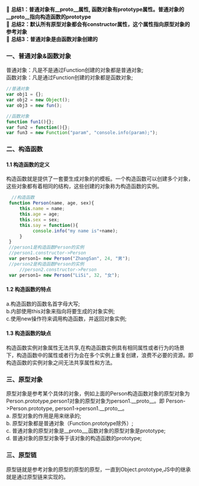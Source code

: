 :pushpin: **总结1：普通对象有__proto__属性, 函数对象有prototype属性。普通对象的__proto__指向构造函数的prototype**   
:pushpin: **总结2：默认所有原型对象都会有constructor属性，这个属性指向原型对象的参考对象**    
:pushpin: **总结3：普通对象是由函数对象创建的**       
### 一、普通对象&函数对象
普通对象：凡是不是通过Function创建的对象都是普通对象;  
函数对象：凡是通过Function创建的对象都是函数对象;
```javascript
//普通对象
var obj1 = {};
var obj2 = new Object();
var obj3 = new fun();

//函数对象
function fun1(){};
var fun2 = function(){};
var fun3 = new Function("param", "console.info(param);");
```

### 二、构造函数
#### 1.1 构造函数的定义 
构造函数就是提供了一套要生成对象的的模板。一个构造函数可以创建多个对象，这些对象都有着相同的结构，这些创建的对象称为构造函数的实例。
   ``` javascript
     //构造函数   
    function Person(name, age, sex){
        this.name = name;
        this.age = age;
        this.sex = sex;
        this.say = function(){
             console.info("my name is"+name);
        }
    }
	//person1是构造函数Person的实例
	//person1.constructor->Person
    var person1= new Person("ZhangSan", 24, "男");
	//person2是构造函数Person的实例
        //person2.constructor->Person
    var person1= new Person("LiSi", 32, "女");
   ``` 
  #### 1.2 构造函数的特点
  a.构造函数的函数名首字母大写;  
  b.内部使用this对象来指向将要生成的对象实例;  
  c.使用new操作符来调用构造函数，并返回对象实例;  
  #### 1.3 构造函数的缺点  
   构造函数实例对象属性无法共享,在构造函数实例具有相同属性或者行为的场景下，构造函数中的属性或者行为会在多个实例上重复创建，浪费不必要的资源。即构造函数的实例对象之间无法共享属性和方法。
### 三、原型对象
原型对象是参考某个具体的对象，例如上面的Person构造函数对象的原型对象为Person.prototype,person1对象的原型对象为person1.\_\_proto\_\_。即 Person->Person.prototype, person1->person1.\_\_proto\_\_。  
a. 原型对象的作用是用来继承的;      
b. 原型对象都是普通对象（Function.prototype除外）;  
c. 普通对象的原型对象是\_\_proto\_\_,函数对象的原型对象是prototype;  
d. 普通对象的原型对象等于该对象的构造函数的prototype;
### 三、原型链
原型链就是参考对象的原型的原型的原型，一直到Object.prototype,JS中的继承就是通过原型链来实现的。
		
		
